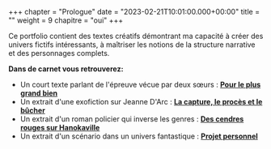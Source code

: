 +++
chapter = "Prologue"
date = "2023-02-21T10:01:00.000+00:00"
title = "" 
weight = 9
chapitre = "oui"
+++

Ce portfolio contient des textes créatifs démontrant ma capacité à créer des univers fictifs intéressants, à maîtriser les notions de la structure narrative et des personnages complets. 

**Dans de carnet vous retrouverez:**

  * Un court texte parlant de l'épreuve vécue par deux sœurs : 	**[Pour le plus grand bien](https://gabrielle-lahaie.github.io/LeCarnetPortfolio/post2/)**
  * Un extrait d'une exofiction sur Jeanne D'Arc : 	**[La capture, le procès et le bûcher](https://gabrielle-lahaie.github.io/LeCarnetPortfolio/post3/)**
  * Un extrait d'un roman policier qui inverse les genres : 	**[Des cendres rouges sur Hanokaville](https://gabrielle-lahaie.github.io/LeCarnetPortfolio/post4/)**
  * Un extrait d'un scénario dans un univers fantastique : 	**[Projet personnel](https://gabrielle-lahaie.github.io/LeCarnetPortfolio/post5/)**






